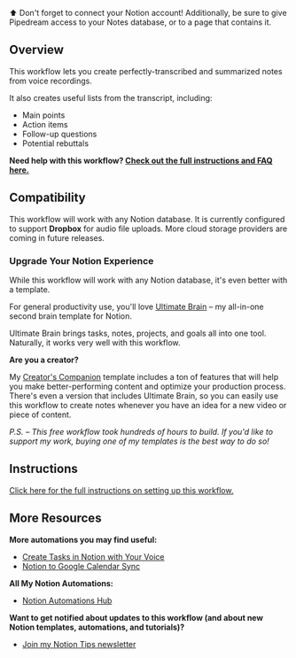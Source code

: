 ⬆ Don't forget to connect your Notion account! Additionally, be sure to give Pipedream access to your Notes database, or to a page that contains it.

## Overview

This workflow lets you create perfectly-transcribed and summarized notes from voice recordings.

It also creates useful lists from the transcript, including:

* Main points
* Action items
* Follow-up questions
* Potential rebuttals

**Need help with this workflow? [Check out the full instructions and FAQ here.](https://thomasjfrank.com/how-to-transcribe-audio-to-text-with-chatgpt-and-notion/)**

## Compatibility

This workflow will work with any Notion database. It is currently configured to support **Dropbox** for audio file uploads. More cloud storage providers are coming in future releases.

### Upgrade Your Notion Experience

While this workflow will work with any Notion database, it's even better with a template.

For general productivity use, you'll love [Ultimate Brain](https://thomasjfrank.com/brain/) – my all-in-one second brain template for Notion. 

Ultimate Brain brings tasks, notes, projects, and goals all into one tool. Naturally, it works very well with this workflow.

**Are you a creator?** 

My [Creator's Companion](https://thomasjfrank.com/creators-companion/) template includes a ton of features that will help you make better-performing content and optimize your production process. There's even a version that includes Ultimate Brain, so you can easily use this workflow to create notes whenever you have an idea for a new video or piece of content.

*P.S. – This free workflow took hundreds of hours to build. If you'd like to support my work, buying one of my templates is the best way to do so!*

## Instructions

[Click here for the full instructions on setting up this workflow.](https://thomasjfrank.com/how-to-transcribe-audio-to-text-with-chatgpt-and-notion/)

## More Resources

**More automations you may find useful:**

* [Create Tasks in Notion with Your Voice](https://thomasjfrank.com/notion-chatgpt-voice-tasks/)
* [Notion to Google Calendar Sync](https://thomasjfrank.com/notion-google-calendar-sync/)

**All My Notion Automations:**

* [Notion Automations Hub](https://thomasjfrank.com/notion-automations/)

**Want to get notified about updates to this workflow (and about new Notion templates, automations, and tutorials)?**

* [Join my Notion Tips newsletter](https://thomasjfrank.com/fundamentals/#get-the-newsletter)

